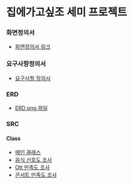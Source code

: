 # 집에가고싶조 세미 프로젝트

### 화면정의서
- [화면정의서 링크](./src/%ED%99%94%EB%A9%B4%EC%A0%95%EC%9D%98%EC%84%9C%20(%EC%B5%9C%EC%A2%85).pdf)
### 요구사항정의서
- [요구사항 정의서](./src/%EC%9A%94%EA%B5%AC%EC%82%AC%ED%95%AD%EC%A0%95%EC%9D%98%EC%84%9C(%EC%A7%91%EC%97%90%EA%B0%80%EA%B3%A0%EC%8B%B6%EC%A1%B0).xlsx.pdf)
### ERD
- [ERD png 파일](./src/Concert_Survey.png)
### SRC
#### Class
- [메인 클래스](./src/Main.java)
- [음식 선호도 조사](./src/FoodSurvey.java)
- [Ott 만족도 조사](./src/OttSurvey.java)
- [콘서트 만족도 조사](./src/ConcertSurvey.java)


